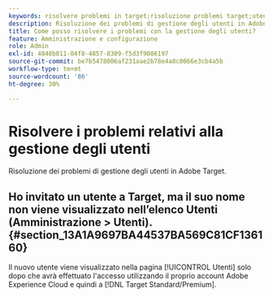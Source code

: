 ```yaml
---
keywords: risolvere problemi in target;risoluzione problemi target;utenti;gestione utenti
description: Risoluzione dei problemi di gestione degli utenti in Adobe Target.
title: Come posso risolvere i problemi con la gestione degli utenti?
feature: Amministrazione e configurazione
role: Admin
exl-id: 4848b811-04f8-4857-8309-f5d3f9086197
source-git-commit: be7b5478006af231aae2b78e4a8c0066e3cb4a5b
workflow-type: tm+mt
source-wordcount: '86'
ht-degree: 30%

---
```


# Risolvere i problemi relativi alla gestione degli utenti

Risoluzione dei problemi di gestione degli utenti in Adobe Target.

## Ho invitato un utente a Target, ma il suo nome non viene visualizzato nell’elenco Utenti (Amministrazione > Utenti). {#section_13A1A9697BA44537BA569C81CF136160}

Il nuovo utente viene visualizzato nella pagina [!UICONTROL Utenti] solo dopo che avrà effettuato l&#39;accesso utilizzando il proprio account Adobe Experience Cloud e quindi a [!DNL Target Standard/Premium].
